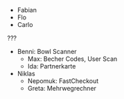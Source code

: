 - Fabian
- Flo
- Carlo

???

- Benni: Bowl Scanner
   - Max: Becher Codes, User Scan
   - Ida: Partnerkarte
- Niklas
   - Nepomuk: FastCheckout
   - Greta: Mehrwegrechner



